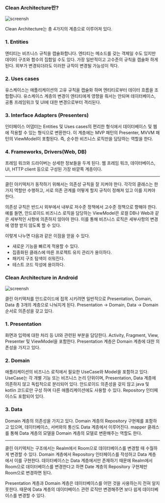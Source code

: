 ### Clean Architecture란?
![screensh](https://img1.daumcdn.net/thumb/R1280x0/?scode=mtistory2&fname=https%3A%2F%2Fblog.kakaocdn.net%2Fdn%2FcnQnoy%2Fbtq8HdLkG5Q%2FH05npeCZzqfmZqjYrVxAK0%2Fimg.jpg)

Clean Architecture는 총 4가지의 계층으로 이루어져 있다.

### 1. Entities
엔티티는 비즈니스 규칙을 캡슐화합니다. 엔티티는 메소드를 갖는 객체일 수도 있지만
데이터 구조와 함수의 집합일 수도 있다. 가장 일반적이고 고수준의 규칙을 캡슐화 하게 된다.
외부가 변경되더라도 이러한 규칙이 변경될 가능성이 적다.

### 2. Uses cases
유스케이스는 애플리케이션의 고유 규칙을 캡슐화 하며 엔티티로부터 데이터 흐름을 조합합니다.
유스케이스 계층의 변경이 엔티티에게 영향을 줘서는 안되며 데이터베이스, 공통 프레임워크 및
UI에 대한 변경으로부터 격리된다.

### 3. Interface Adapters (Presenters)
인터페이스 어댑터는 Entities 및 Uses cases의 편리한 형식에서 데이터베이스 및 웹에
적용할 수 있는 형식으로 변환한다. 이 계층에는 MVP 패턴의 Presenter, MVVM 패턴의
ViewModel이 포함된다. 즉, 순수한 비즈니스 로직만을 담당하는 역할을 한다.

### 4. Frameworks, Drivers(Web, DB)
프레임 워크와 드라이버는 상세한 정보들을 두게 된다. 웹 프레임 워크, 데이터베이스, UI,
HTTP client 등으로 구성된 가장 바깥쪽 계층이다.

---
클린 아키텍처가 동작하기 위해서는 의존성 규칙을 잘 지켜야 한다.
각각의 클래스는 한가지 역할만 수행하고, 서로 의존 관계를 어떻게 할지 규칙이 정해져 있고
이를 지켜야 한다.

의존성 규칙은 반드시 외부에서 내부로 저수준 정책에서 고수준 정책으로 향해야 한다.
예를 들면, 안드로이드 비즈니스 로직을 담당하는 ViewModel은 로컬 DB나 Web과 같은
세부적인 사항에 의존하지 않아야 한다. 이를 통해 비즈니스 로직은 세부사항의 변경에 영향
받지 않도록 할 수 있다.

이렇게 나누면 다음과 같은 이점을 얻을 수 있다.

- 새로운 기능을 빠르게 적용할 수 있다.
- 집중화된 클래스에 따른 프로젝트 유지 관리가 용이하다.
- 패키지 구조 탐색이 쉬워진다.
- 테스트 코드 작성에 용이하다.

### Clean Architecture in Android
![screensh](https://img1.daumcdn.net/thumb/R1280x0/?scode=mtistory2&fname=https%3A%2F%2Fblog.kakaocdn.net%2Fdn%2FPJTRL%2Fbtq8IgnyP7P%2FUiDj9o89fYDn0kJKUkleHk%2Fimg.jpg)

클린 아키택처를 안드로이드에 접목 시키려면 일반적으로 Presentation, Domain, Data
총 3개의 계층으로 나눠지게 된다. Presentation -> Domain, Data -> Domain 순서로
의존성을 갖고 있다.

### 1. Presentation
화면과 입력에 대한 처리 등 UI와 관련된 부분을 담당한다. Activity, Fragment, View,
Presenter 및 ViewModel을 포함한다. Presentation 계층은 Domain 계층에 대한
의존성을 가지고 있다.

### 2. Domain
애플리케이션의 비즈니스 로직에서 필요한 UseCase와 Model을 포함하고 있다. UseCase는
각 개별 기능 또는 비즈니스 논리 단위이며, Presentation, Data 계층에 의존하지 않고
독립적으로 분리되어 있다. 안드로이드 의존성을 갖지 않고 java 및 kotlin 코드로만 구성
하며 다른 애플리케이션에도 사용할 수 있다. Repository 인터페이스도 포함되어 있다.

### 3. Data
Domain 계층의 의존성을 가지고 있다. Domain 계층의 Repository 구현체를 포함하고 있으며,
데이터베이스, 서버와의 통신도 Data 계층에서 이루어진다. mapper 클래스를 통해 Data 계층의
모델을 Domain 계층의 모델로 변환해주는 역할도 한다.

---
클린 아키텍처는 구조에서는 Realm에서 Room으로 데이터베이스를 변경할 때 수월하게 변경할 수
있다. Domain 계층에서 Repository 인터페이스를 작성하고 Data 계층에서 이를 구현한다.
데이터베이스는 Data 계층에서만 존재하기 때문에 Realm에서 Room으로 데이터베이스를 변경한다고
하면 Date 계층의 Repository 구현체만 Room으로 변경하면 된다.

Presentation 계층과 Domain 계층은 데이터베이스를 어떤 것을 사용하는지 전혀 알지 못한다.
때문에 Data 계층의 데이터베이스 관련 로직만 변경해주면 보다 쉽게 데이터베이스를 변경할 수 있다.


